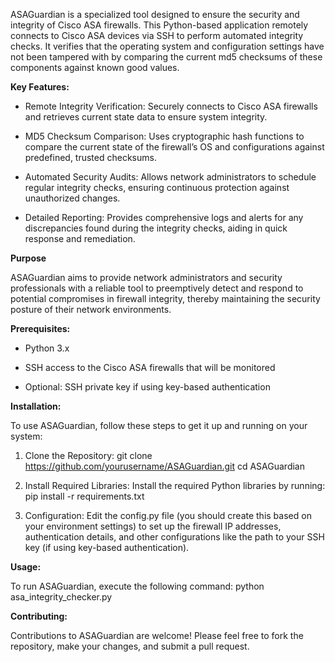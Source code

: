ASAGuardian is a specialized tool designed to ensure the security and integrity of Cisco ASA firewalls. This Python-based application remotely connects to Cisco ASA devices via SSH to perform automated integrity checks. It verifies that the operating system and configuration settings have not been tampered with by comparing the current md5 checksums of these components against known good values.

**Key Features:**

+ Remote Integrity Verification: Securely connects to Cisco ASA firewalls and retrieves current state data to ensure system integrity.

+ MD5 Checksum Comparison: Uses cryptographic hash functions to compare the current state of the firewall’s OS and configurations against predefined, trusted checksums.

+ Automated Security Audits: Allows network administrators to schedule regular integrity checks, ensuring continuous protection against unauthorized changes.

+ Detailed Reporting: Provides comprehensive logs and alerts for any discrepancies found during the integrity checks, aiding in quick response and remediation.

**Purpose**

ASAGuardian aims to provide network administrators and security professionals with a reliable tool to preemptively detect and respond to potential compromises in firewall integrity, thereby maintaining the security posture of their network environments.

**Prerequisites:**

+ Python 3.x

+ SSH access to the Cisco ASA firewalls that will be monitored

+ Optional: SSH private key if using key-based authentication

**Installation:**

To use ASAGuardian, follow these steps to get it up and running on your system:

1. Clone the Repository:
   git clone https://github.com/yourusername/ASAGuardian.git
   cd ASAGuardian

2. Install Required Libraries:
   Install the required Python libraries by running:
   pip install -r requirements.txt

3. Configuration:
   Edit the config.py file (you should create this based on your environment settings) to set up the firewall IP addresses, authentication details, and other configurations like the path to your SSH key (if using key-based authentication).

**Usage:**

To run ASAGuardian, execute the following command:
python asa_integrity_checker.py

**Contributing:**

Contributions to ASAGuardian are welcome! Please feel free to fork the repository, make your changes, and submit a pull request.
